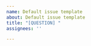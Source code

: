 ```yaml
---
name: Default issue template
about: Default issue template
title: "[QUESTION] "
assignees: ''

---
```

